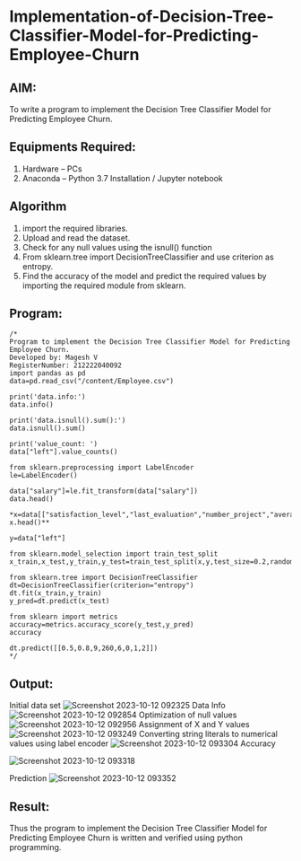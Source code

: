 # Implementation-of-Decision-Tree-Classifier-Model-for-Predicting-Employee-Churn

## AIM:
To write a program to implement the Decision Tree Classifier Model for Predicting Employee Churn.

## Equipments Required:
1. Hardware – PCs
2. Anaconda – Python 3.7 Installation / Jupyter notebook

## Algorithm
1. import the required libraries.
2. Upload and read the dataset.
3. Check for any null values using the isnull() function
4. From sklearn.tree import DecisionTreeClassifier and use criterion as entropy.
5.  Find the accuracy of the model and predict the required values by importing the required
module from sklearn.

## Program:
```
/*
Program to implement the Decision Tree Classifier Model for Predicting Employee Churn.
Developed by: Magesh V
RegisterNumber: 212222040092
import pandas as pd
data=pd.read_csv("/content/Employee.csv")

print('data.info:')
data.info()

print('data.isnull().sum():')
data.isnull().sum()

print('value_count: ')
data["left"].value_counts()

from sklearn.preprocessing import LabelEncoder
le=LabelEncoder()

data["salary"]=le.fit_transform(data["salary"])
data.head()

*x=data[["satisfaction_level","last_evaluation","number_project","average_montly_hours","time_spend_company","Work_accident","promotion_last_5years","salary"]]
x.head()**

y=data["left"]

from sklearn.model_selection import train_test_split
x_train,x_test,y_train,y_test=train_test_split(x,y,test_size=0.2,random_state=100)

from sklearn.tree import DecisionTreeClassifier
dt=DecisionTreeClassifier(criterion="entropy")
dt.fit(x_train,y_train)
y_pred=dt.predict(x_test)

from sklearn import metrics
accuracy=metrics.accuracy_score(y_test,y_pred)
accuracy

dt.predict([[0.5,0.8,9,260,6,0,1,2]])
*/
```

## Output:
Initial data set
![Screenshot 2023-10-12 092325](https://github.com/magesh534/Implementation-of-Decision-Tree-Classifier-Model-for-Predicting-Employee-Churn/assets/135577936/811c0f72-054a-4099-ba6e-ef782eeb36e5)
Data Info
![Screenshot 2023-10-12 092854](https://github.com/magesh534/Implementation-of-Decision-Tree-Classifier-Model-for-Predicting-Employee-Churn/assets/135577936/7e480048-75aa-46c0-96bd-4defba482e34)
Optimization of null values
![Screenshot 2023-10-12 092956](https://github.com/magesh534/Implementation-of-Decision-Tree-Classifier-Model-for-Predicting-Employee-Churn/assets/135577936/d88449d3-eaa4-40ea-b695-92e358955e5e)
Assignment of X and Y values
![Screenshot 2023-10-12 093249](https://github.com/magesh534/Implementation-of-Decision-Tree-Classifier-Model-for-Predicting-Employee-Churn/assets/135577936/775406df-949b-439d-8a27-0c8425a24b54)
Converting string literals to numerical values using label encoder
![Screenshot 2023-10-12 093304](https://github.com/magesh534/Implementation-of-Decision-Tree-Classifier-Model-for-Predicting-Employee-Churn/assets/135577936/5d8fde41-30a8-49fd-953c-acca1b09318c)
Accuracy

![Screenshot 2023-10-12 093318](https://github.com/magesh534/Implementation-of-Decision-Tree-Classifier-Model-for-Predicting-Employee-Churn/assets/135577936/bfe39807-23a7-4ffb-8243-04e8ab1c8833)

Prediction
![Screenshot 2023-10-12 093352](https://github.com/magesh534/Implementation-of-Decision-Tree-Classifier-Model-for-Predicting-Employee-Churn/assets/135577936/779e97fd-c1ad-4747-8ab0-dcfb6d7107d7)



## Result:
Thus the program to implement the  Decision Tree Classifier Model for Predicting Employee Churn is written and verified using python programming.
